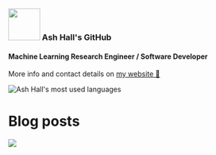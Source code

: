 ### <img src="https://i.giphy.com/media/du3J3cXyzhj75IOgvA/giphy.webp" height="64px" /> Ash Hall's GitHub

#### Machine Learning Research Engineer / Software Developer

More info and contact details on [my website 🔗](https://ashwhall.github.io/)

![Ash Hall's most used languages](https://github-readme-stats-git-masterrstaa-rickstaa.vercel.app/api/top-langs/?username=ashwhall&layout=compact)

# Blog posts
<!-- BLOG-POST-LIST:START -->
<!-- BLOG-POST-LIST:END -->

![](https://komarev.com/ghpvc/?username=ashwhall)

